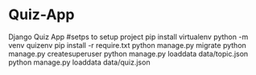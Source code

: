 # Quiz-App
Django Quiz App
#setps to setup project
pip install virtualenv
python -m venv quizenv
pip install -r require.txt 
python manage.py migrate
python manage.py createsuperuser
python manage.py loaddata data/topic.json
python manage.py loaddata data/quiz.json
